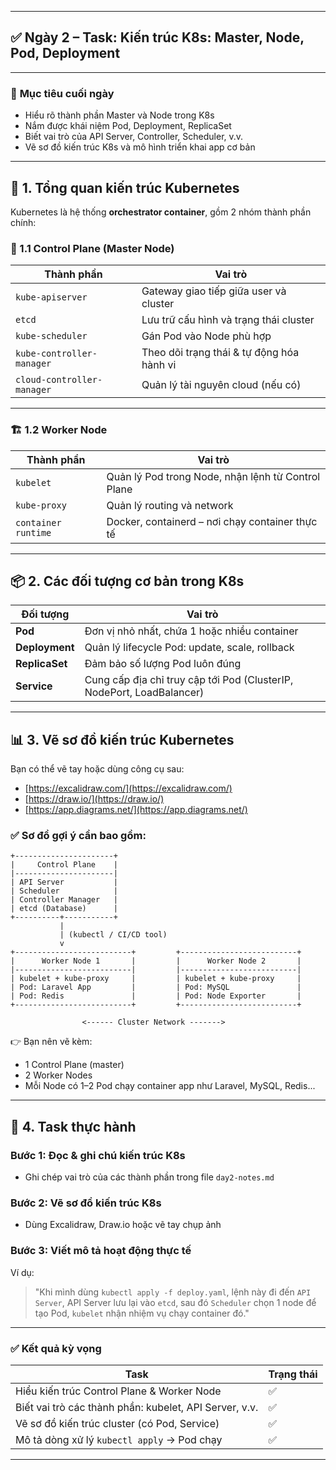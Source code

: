 

---

## ✅ **Ngày 2 – Task: Kiến trúc K8s: Master, Node, Pod, Deployment**

---

### 🎯 **Mục tiêu cuối ngày**

* Hiểu rõ thành phần Master và Node trong K8s
* Nắm được khái niệm Pod, Deployment, ReplicaSet
* Biết vai trò của API Server, Controller, Scheduler, v.v.
* Vẽ sơ đồ kiến trúc K8s và mô hình triển khai app cơ bản

---

## 🧠 1. Tổng quan kiến trúc Kubernetes

Kubernetes là hệ thống **orchestrator container**, gồm 2 nhóm thành phần chính:

### 🧩 1.1 **Control Plane (Master Node)**

| Thành phần                 | Vai trò                                   |
| -------------------------- | ----------------------------------------- |
| `kube-apiserver`           | Gateway giao tiếp giữa user và cluster    |
| `etcd`                     | Lưu trữ cấu hình và trạng thái cluster    |
| `kube-scheduler`           | Gán Pod vào Node phù hợp                  |
| `kube-controller-manager`  | Theo dõi trạng thái & tự động hóa hành vi |
| `cloud-controller-manager` | Quản lý tài nguyên cloud (nếu có)         |

---

### 🏗️ 1.2 **Worker Node**

| Thành phần          | Vai trò                                            |
| ------------------- | -------------------------------------------------- |
| `kubelet`           | Quản lý Pod trong Node, nhận lệnh từ Control Plane |
| `kube-proxy`        | Quản lý routing và network                         |
| `container runtime` | Docker, containerd – nơi chạy container thực tế    |

---

## 📦 2. Các đối tượng cơ bản trong K8s

| Đối tượng      | Vai trò                                                               |
| -------------- | --------------------------------------------------------------------- |
| **Pod**        | Đơn vị nhỏ nhất, chứa 1 hoặc nhiều container                          |
| **Deployment** | Quản lý lifecycle Pod: update, scale, rollback                        |
| **ReplicaSet** | Đảm bảo số lượng Pod luôn đúng                                        |
| **Service**    | Cung cấp địa chỉ truy cập tới Pod (ClusterIP, NodePort, LoadBalancer) |

---

## 📊 3. Vẽ sơ đồ kiến trúc Kubernetes

Bạn có thể vẽ tay hoặc dùng công cụ sau:

* [https://excalidraw.com/](https://excalidraw.com/)
* [https://draw.io/](https://draw.io/)
* [https://app.diagrams.net/](https://app.diagrams.net/)

### ✅ Sơ đồ gợi ý cần bao gồm:

```
+----------------------+
|     Control Plane    |
|----------------------|
| API Server           |
| Scheduler            |
| Controller Manager   |
| etcd (Database)      |
+----------+-----------+
           |
           | (kubectl / CI/CD tool)
           v
+--------------------------+         +--------------------------+
|      Worker Node 1       |         |      Worker Node 2       |
|--------------------------|         |--------------------------|
| kubelet + kube-proxy     |         | kubelet + kube-proxy     |
| Pod: Laravel App         |         | Pod: MySQL               |
| Pod: Redis               |         | Pod: Node Exporter       |
+--------------------------+         +--------------------------+

                <------ Cluster Network ------->
```

👉 Bạn nên vẽ kèm:

* 1 Control Plane (master)
* 2 Worker Nodes
* Mỗi Node có 1–2 Pod chạy container app như Laravel, MySQL, Redis...

---

## 📝 4. Task thực hành

### Bước 1: Đọc & ghi chú kiến trúc K8s

* Ghi chép vai trò của các thành phần trong file `day2-notes.md`

### Bước 2: Vẽ sơ đồ kiến trúc K8s

* Dùng Excalidraw, Draw\.io hoặc vẽ tay chụp ảnh

### Bước 3: Viết mô tả hoạt động thực tế

Ví dụ:

> "Khi mình dùng `kubectl apply -f deploy.yaml`, lệnh này đi đến `API Server`, API Server lưu lại vào `etcd`, sau đó `Scheduler` chọn 1 node để tạo Pod, `kubelet` nhận nhiệm vụ chạy container đó."

---

### ✅ Kết quả kỳ vọng

| Task                                                   | Trạng thái |
| ------------------------------------------------------ | ---------- |
| Hiểu kiến trúc Control Plane & Worker Node             | ✅          |
| Biết vai trò các thành phần: kubelet, API Server, v.v. | ✅          |
| Vẽ sơ đồ kiến trúc cluster (có Pod, Service)           | ✅          |
| Mô tả dòng xử lý `kubectl apply` → Pod chạy            | ✅          |

---

